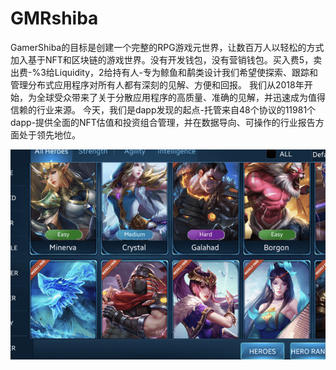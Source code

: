 # GMRshiba

GamerShiba的目标是创建一个完整的RPG游戏元世界，让数百万人以轻松的方式加入基于NFT和区块链的游戏世界。没有开发钱包，没有营销钱包。买入费5，卖出费-%3给Liquidity，2给持有人-专为鲸鱼和鹬类设计我们希望使探索、跟踪和管理分布式应用程序对所有人都有深刻的见解、方便和回报。
我们从2018年开始，为全球受众带来了关于分散应用程序的高质量、准确的见解，并迅速成为值得信赖的行业来源。
今天，我们是dapp发现的起点-托管来自48个协议的11981个dapp-提供全面的NFT估值和投资组合管理，并在数据导向、可操作的行业报告方面处于领先地位。

![gmrshiba-dapp-games-bsc-image1_3326ec40833ba6d962d02181431f3406](gmrshiba-dapp-games-bsc-image1_3326ec40833ba6d962d02181431f3406.png)
